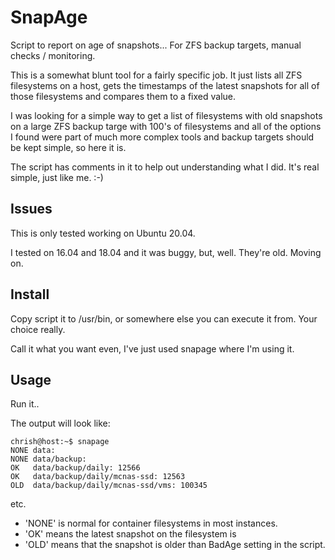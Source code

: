 # SnapAge

Script to report on age of snapshots...  For ZFS backup targets, manual checks / monitoring.

This is a somewhat blunt tool for a  fairly specific job.  It just lists all ZFS filesystems on a host, gets the timestamps of the latest snapshots for all of those filesystems and compares them to a fixed value.

I was looking for a simple way to get a list of filesystems with old snapshots on a large ZFS backup targe with 100's of filesystems and all of the options I found were part of much more complex tools and backup targets should be kept simple, so here it is.

The script has comments in it to help out understanding what I did.  It's real simple, just like me. :-)

## Issues

This is only tested working on Ubuntu 20.04.

I tested on 16.04 and 18.04 and it was buggy, but, well.  They're old.  Moving on.

## Install

Copy script it to /usr/bin, or somewhere else you can execute it from. Your choice really.

Call it what you want even, I've just used snapage where I'm using it.

## Usage

Run it..

The output will look like:

```
chrish@host:~$ snapage
NONE data: 
NONE data/backup: 
OK   data/backup/daily: 12566
OK   data/backup/daily/mcnas-ssd: 12563
OLD  data/backup/daily/mcnas-ssd/vms: 100345
```

etc.
 * 'NONE' is normal for container filesystems in most instances.
 * 'OK' means the latest snapshot on the filesystem is 
 * 'OLD' means that the snapshot is older than BadAge setting in the script.

